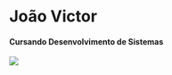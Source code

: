 # <strong>João Victor</strong>
#### Cursando Desenvolvimento de Sistemas
<img src="https://cdn.jsdelivr.net/gh/devicons/devicon/icons/javascript/javascript-plain.svg" />
